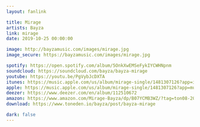 ```yaml
---
layout: fanlink

title: Mirage
artists: Bayza
link: mirage
date: 2019-10-25 00:00:00

image: http://bayzamusic.com/images/mirage.jpg
image_secure: https://bayzamusic.com/images/mirage.jpg

spotify: https://open.spotify.com/album/5OnkXwEMSeFykIYCWHNpnm
soundcloud: https://soundcloud.com/bayza/bayza-mirage
youtube: https://youtu.be/PgVybJcDXTA
itunes: https://music.apple.com/us/album/mirage-single/1481307126?app=itunes&ls=1
apple: https://music.apple.com/us/album/mirage-single/1481307126?app=music&ls=1
deezer: https://www.deezer.com/en/album/112510672
amazon: https://www.amazon.com/Mirage-Bayza/dp/B07YCMB3WZ/?tag=ton08-20
download: https://www.toneden.io/bayza/post/bayza-mirage

dark: false
---
```

